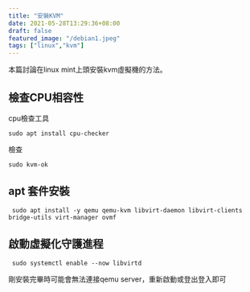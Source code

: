 ```yaml
---
title: "安裝KVM"
date: 2021-05-28T13:29:36+08:00
draft: false
featured_image: "/debian1.jpeg"
tags: ["linux","kvm"]
---
```

本篇討論在linux mint上頭安裝kvm虛擬機的方法。  
## 檢查CPU相容性
cpu檢查工具
```
sudo apt install cpu-checker
```
檢查
```
sudo kvm-ok
```

## apt 套件安裝
```
 sudo apt install -y qemu qemu-kvm libvirt-daemon libvirt-clients bridge-utils virt-manager ovmf
```

## 啟動虛擬化守護進程
```
 sudo systemctl enable --now libvirtd
```

剛安裝完畢時可能會無法連接qemu server，重新啟動或登出登入即可  

